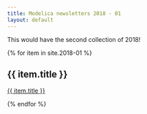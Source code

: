 ```yaml
---
title: Modelica newsletters 2018 - 01
layout: default
---
```


This would have the second collection of 2018!

{% for item in site.2018-01 %}
  <h2>{{ item.title }}</h2>
  <p><a href="{{ item.url }}">{{ item.title }}</a></p>
{% endfor %}




